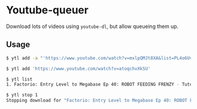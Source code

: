 # Youtube-queuer

Download lots of videos using `youtube-dl`, but allow queueing them up.

## Usage

```sh
$ ytl add -a "'https://www.youtube.com/watch?v=mxlpQMJt8XA&list=PL4o6UvJIdPNooxA4WQskzhF0_qe5GTMED' --playlist-start 41"
```

```sh
$ ytl add 'https://www.youtube.com/watch?v=atoqchvXkSU'
```

```sh
$ ytl list
1. Factorio: Entry Level to Megabase Ep 40: ROBOT FEEDING FRENZY - Tutorial Series Gameplay
```

```sh
$ ytl stop 1
Stopping download for "Factorio: Entry Level to Megabase Ep 40: ROBOT FEEDING FRENZY - Tutorial Series Gameplay"
```

